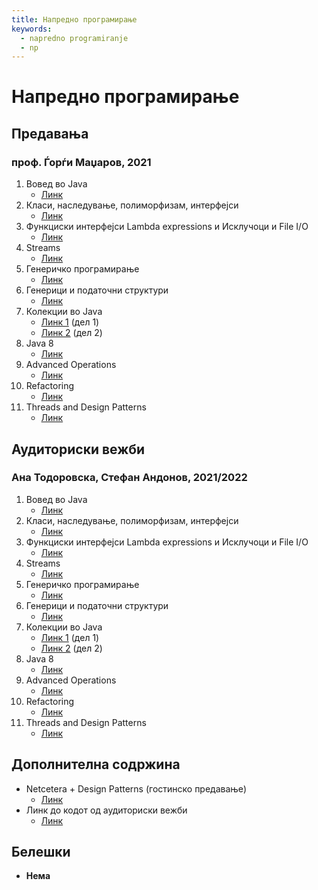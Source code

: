 ```yaml
---
title: Напредно програмирање
keywords:
  - napredno programiranje
  - np
---
```


# Напредно програмирање

## Предавања

### проф. Ѓорѓи Маџаров, 2021

1. Вовед во Java
   - [Линк](https://bbb-lb.finki.ukim.mk/playback/presentation/2.3/c3fd9a158a3028b7e4ba8bead57777ed76b4366c-1633513841429?meetingId=c3fd9a158a3028b7e4ba8bead57777ed76b4366c-1633513841429)
2. Класи, наследување, полиморфизам, интерфејси
   - [Линк](https://bbb-lb.finki.ukim.mk/playback/presentation/2.3/20329dccb5c6675a8cd65bb8d8a31b7f1a05b781-1634118864904?meetingId=20329dccb5c6675a8cd65bb8d8a31b7f1a05b781-1634118864904)
3. Функциски интерфејси Lambda expressions и Исклучоци и File I/O
   - [Линк](https://bbb-lb.finki.ukim.mk/playback/presentation/2.3/e56f5d30d5e3a70c43726a6af76d271b770b775c-1634720988549?meetingId=e56f5d30d5e3a70c43726a6af76d271b770b775c-1634720988549)
4. Streams
   - [Линк](https://bbb-lb.finki.ukim.mk/playback/presentation/2.3/3526aa886cbbb0395203a8d67b2e16156673d7fd-1635328047835?meetingId=3526aa886cbbb0395203a8d67b2e16156673d7fd-1635328047835)
5. Генеричко програмирање
   - [Линк](https://bbb-lb.finki.ukim.mk/playback/presentation/2.3/ea6b679f679cf0aabc57ebd564b734a6cc73b574-1635936170727?meetingId=ea6b679f679cf0aabc57ebd564b734a6cc73b574-1635936170727)
6. Генерици и податочни структури
   - [Линк](https://bbb-lb.finki.ukim.mk/playback/presentation/2.3/efe8e6b9c6136f77962c1466305d640441e292b3-1636538026772?meetingId=efe8e6b9c6136f77962c1466305d640441e292b3-1636538026772)
7. Колекции во Java
   - [Линк 1](https://bbb-lb.finki.ukim.mk/playback/presentation/2.3/64e365e1eea2c33d3adae81190930dc448d0f412-1637146363042?meetingId=64e365e1eea2c33d3adae81190930dc448d0f412-1637146363042) (дел 1)
   - [Линк 2](https://bbb-lb.finki.ukim.mk/playback/presentation/2.3/fc56a1d7e1ce40c3d77172bc262ad631f912d983-1638354790076?meetingId=fc56a1d7e1ce40c3d77172bc262ad631f912d983-1638354790076) (дел 2)
8. Java 8
   - [Линк](https://bbb-lb.finki.ukim.mk/playback/presentation/2.3/594dec505ed7a2c60206ff3e4b3d19bb2feec0e1-1638860331917?meetingId=594dec505ed7a2c60206ff3e4b3d19bb2feec0e1-1638860331917)
9. Advanced Operations
   - [Линк](https://bbb-lb.finki.ukim.mk/playback/presentation/2.3/169ec359efe7e83ff2a401d51c3849cfbefb0d8d-1639565203323)
10. Refactoring
    - [Линк](https://bbb-lb.finki.ukim.mk/playback/presentation/2.3/c115f9d0d7bdc585d25d97041d438296153e5476-1640069593878)
11. Threads and Design Patterns
    - [Линк](https://bbb-lb.finki.ukim.mk/playback/presentation/2.3/b9b38ce5d4621a4d3b2523b376df1fa800f08174-1640775543069)

## Аудиториски вежби

### Ана Тодоровска, Стефан Андонов, 2021/2022

1. Вовед во Java
   - [Линк](https://bbb-lb.finki.ukim.mk/playback/presentation/2.3/9ab5b4d7cc20bed8c80f3e3776b46011259b0051-1634103911298?meetingId=9ab5b4d7cc20bed8c80f3e3776b46011259b0051-1634103911298)
2. Класи, наследување, полиморфизам, интерфејси
   - [Линк](https://bbb-lb.finki.ukim.mk/playback/presentation/2.3/7e83e97c31ad48cc6d3bd261d8f8191fc9f8f5cd-1634835161509?meetingId=7e83e97c31ad48cc6d3bd261d8f8191fc9f8f5cd-1634835161509)
3. Функциски интерфејси Lambda expressions и Исклучоци и File I/O
   - [Линк](https://bbb-lb.finki.ukim.mk/playback/presentation/2.3/dda81ef4736431b571240f33d18a9d6fd4f77e7f-1635312862386?meetingId=dda81ef4736431b571240f33d18a9d6fd4f77e7f-1635312862386)
4. Streams
   - [Линк](https://bbb-lb.finki.ukim.mk/playback/presentation/2.3/837cbdc5da2fd0584bdbc24eaa5ccc2d83739712-1635835315965?meetingId=837cbdc5da2fd0584bdbc24eaa5ccc2d83739712-1635835315965)
5. Генеричко програмирање
   - [Линк](https://bbb-lb.finki.ukim.mk/playback/presentation/2.3/949a584838a3dc517539059878bfc87aa0ee497d-1636527039710?meetingId=949a584838a3dc517539059878bfc87aa0ee497d-1636527039710)
6. Генерици и податочни структури
   - [Линк](https://bbb-lb.finki.ukim.mk/playback/presentation/2.3/db32b353773239d69013c2d70d1c7f28839e5132-1637131591501?meetingId=db32b353773239d69013c2d70d1c7f28839e5132-1637131591501)
7. Колекции во Java
   - [Линк 1](https://bbb-lb.finki.ukim.mk/playback/presentation/2.3/2b51e41dfdc21313aedd71ef77b43affed52a7f9-1636969679263?meetingId=2b51e41dfdc21313aedd71ef77b43affed52a7f9-1636969679263) (дел 1)
   - [Линк 2](https://bbb-lb.finki.ukim.mk/playback/presentation/2.3/ac601a43d255725a3cc07f0991d3a40a61b641ff-1638179892608?meetingId=ac601a43d255725a3cc07f0991d3a40a61b641ff-1638179892608) (дел 2)
8. Java 8
   - [Линк](https://bbb-lb.finki.ukim.mk/playback/presentation/2.3/2937d3dd0f160565cb9d01bba4b1e51d00ee8d58-1638784056344?meetingId=2937d3dd0f160565cb9d01bba4b1e51d00ee8d58-1638784056344)
9. Advanced Operations
   - [Линк](https://bbb-lb.finki.ukim.mk/playback/presentation/2.3/b933c5d5a01ef0e1dd8a58cac34b4250541c6080-1639389010688)
10. Refactoring
    - [Линк](https://bbb-lb.finki.ukim.mk/playback/presentation/2.3/b18ee8f7d60f9d556a8ea08d0a111098ddd46fc7-1639993403224)
11. Threads and Design Patterns
    - [Линк](https://bbb-lb.finki.ukim.mk/playback/presentation/2.3/d1ab091993abf5a899a0b5d44a72a9a18d1c73a7-1640623488197)

## Дополнителна содржина

- Netcetera + Design Patterns (гостинско предавање)
  - [Линк](https://bbb-lb.finki.ukim.mk/playback/presentation/2.3/0e7e3c8742ff5be335b57a26868f818545cab62e-1640170054255)
- Линк до кодот од аудиториски вежби
  - [Линк](https://github.com/stefanandonov/NP2021)

## Белешки

- **Нема**
